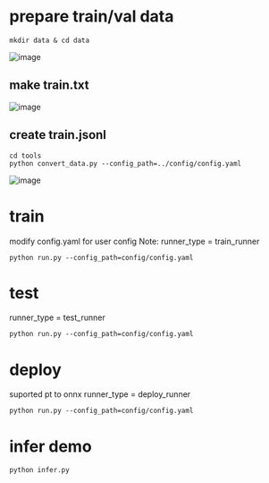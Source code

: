 # prepare train/val data
```
mkdir data & cd data
```
![image](https://github.com/CUITCHENSIYU/identity_recognition/assets/52771861/75b7a729-c114-4d31-881e-23b6d7fbbba7)
## make train.txt
![image](https://github.com/CUITCHENSIYU/identity_recognition/assets/52771861/cae43883-760f-44aa-8e43-8d420e8742fc)

## create train.jsonl
```
cd tools
python convert_data.py --config_path=../config/config.yaml
```
![image](https://github.com/CUITCHENSIYU/identity_recognition/assets/52771861/74e9100f-e0eb-4532-b422-a6c91f1d9c54)

# train
modify config.yaml for user config
Note: runner_type = train_runner
```
python run.py --config_path=config/config.yaml
```

# test
runner_type = test_runner
```
python run.py --config_path=config/config.yaml
```

# deploy
suported pt to onnx
runner_type = deploy_runner
```
python run.py --config_path=config/config.yaml
```

# infer demo
```
python infer.py
```
